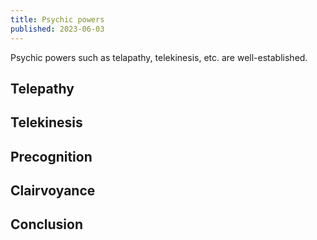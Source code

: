 ```yaml
---
title: Psychic powers
published: 2023-06-03
---
```


Psychic powers such as telapathy, telekinesis, etc. are well-established.

<!--more-->

## Telepathy

## Telekinesis

## Precognition

## Clairvoyance

## Conclusion
